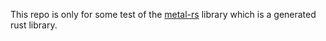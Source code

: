 This repo is only for some test of the
[metal-rs](https://github.com/ulrichSchreiner/metal.rs) library which is a
generated rust library.